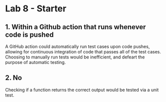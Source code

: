 # Lab 8 - Starter

## 1. Within a Github action that runs whenever code is pushed

A GitHub action could automatically run test cases upon code pushes, allowing for continuous integration of code that passes all of the test cases. Choosing to manually run tests would be inefficient, and defeart the purpose of automatic testing.

## 2. No

Checking if a function returns the correct output would be tested via a unit test.
